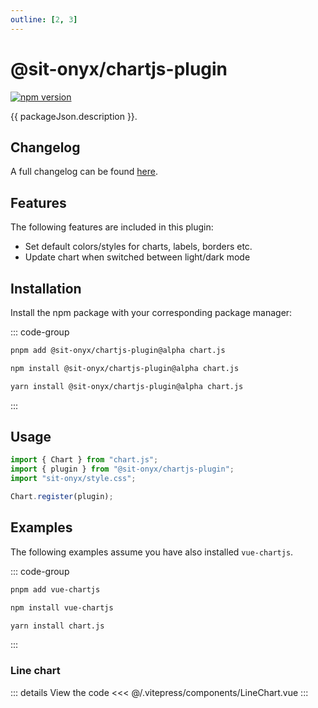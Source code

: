 ```yaml
---
outline: [2, 3]
---
```


<script lang="ts" setup>
import packageJson from "../../../../../packages/chartjs-plugin/package.json";
import LineChart from "../../.vitepress/components/LineChart.vue"
</script>

# @sit-onyx/chartjs-plugin

<div class="hide-external-link">

[![npm version](https://badge.fury.io/js/@sit-onyx%2Fchartjs-plugin.svg)](https://www.npmjs.com/package/@sit-onyx/chartjs-plugin)

</div>

{{ packageJson.description }}.

## Changelog

A full changelog can be found [here](/development/packages/changelogs/chartjs-plugin).

## Features

The following features are included in this plugin:

- Set default colors/styles for charts, labels, borders etc.
- Update chart when switched between light/dark mode

## Installation

Install the npm package with your corresponding package manager:

::: code-group

```sh [pnpm]
pnpm add @sit-onyx/chartjs-plugin@alpha chart.js
```

```sh [npm]
npm install @sit-onyx/chartjs-plugin@alpha chart.js
```

```sh [yarn]
yarn install @sit-onyx/chartjs-plugin@alpha chart.js
```

:::

## Usage

```ts
import { Chart } from "chart.js";
import { plugin } from "@sit-onyx/chartjs-plugin";
import "sit-onyx/style.css";

Chart.register(plugin);
```

## Examples

The following examples assume you have also installed `vue-chartjs`.

::: code-group

```sh [pnpm]
pnpm add vue-chartjs
```

```sh [npm]
npm install vue-chartjs
```

```sh [yarn]
yarn install chart.js
```

:::

### Line chart

<ClientOnly>
  <LineChart />
</ClientOnly>

::: details View the code
<<< @/.vitepress/components/LineChart.vue
:::

